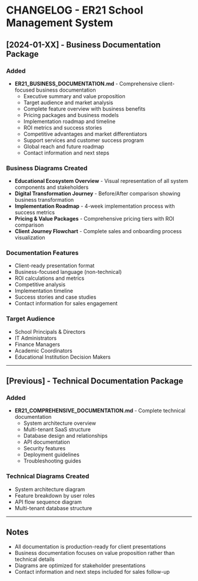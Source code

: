 # CHANGELOG - ER21 School Management System

## [2024-01-XX] - Business Documentation Package

### Added
- **ER21_BUSINESS_DOCUMENTATION.md** - Comprehensive client-focused business documentation
  - Executive summary and value proposition
  - Target audience and market analysis
  - Complete feature overview with business benefits
  - Pricing packages and business models
  - Implementation roadmap and timeline
  - ROI metrics and success stories
  - Competitive advantages and market differentiators
  - Support services and customer success program
  - Global reach and future roadmap
  - Contact information and next steps

### Business Diagrams Created
- **Educational Ecosystem Overview** - Visual representation of all system components and stakeholders
- **Digital Transformation Journey** - Before/After comparison showing business transformation
- **Implementation Roadmap** - 4-week implementation process with success metrics
- **Pricing & Value Packages** - Comprehensive pricing tiers with ROI comparison
- **Client Journey Flowchart** - Complete sales and onboarding process visualization

### Documentation Features
- Client-ready presentation format
- Business-focused language (non-technical)
- ROI calculations and metrics
- Competitive analysis
- Implementation timeline
- Success stories and case studies
- Contact information for sales engagement

### Target Audience
- School Principals & Directors
- IT Administrators  
- Finance Managers
- Academic Coordinators
- Educational Institution Decision Makers

---

## [Previous] - Technical Documentation Package

### Added
- **ER21_COMPREHENSIVE_DOCUMENTATION.md** - Complete technical documentation
  - System architecture overview
  - Multi-tenant SaaS structure
  - Database design and relationships
  - API documentation
  - Security features
  - Deployment guidelines
  - Troubleshooting guides

### Technical Diagrams Created
- System architecture diagram
- Feature breakdown by user roles
- API flow sequence diagram
- Multi-tenant database structure

---

## Notes
- All documentation is production-ready for client presentations
- Business documentation focuses on value proposition rather than technical details
- Diagrams are optimized for stakeholder presentations
- Contact information and next steps included for sales follow-up 